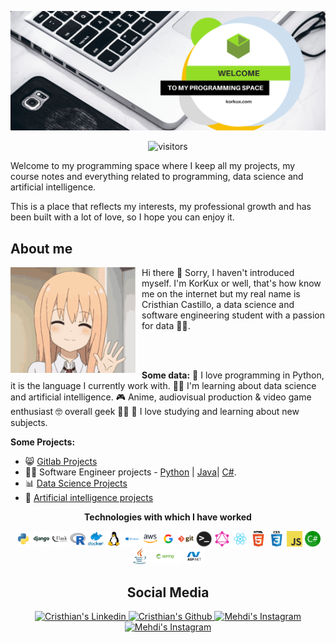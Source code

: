 
![Banner](https://raw.githubusercontent.com/KorKux1/KorKux1/master/resources/banner.png)
<div align="center">
    <img src="https://visitor-badge.laobi.icu/badge?page_id=korkux.korkux" 
    alt="visitors"/>
</div>

Welcome to my programming space where I keep all my projects, my course notes and everything related to programming, data science and artificial intelligence.

This is a place that reflects my interests, my professional growth and has been built with a lot of love, so I hope you can enjoy it.

<h2>About me</h2>
<p>
  <img width="200" style="margin-right:10px" alt="hello!" align="left" src="https://raw.githubusercontent.com/KorKux1/KorKux1/master/resources/tenor.gif" >
  Hi there 👋 Sorry, I haven't introduced myself. I'm KorKux or well, that's how know me on the internet but my real name is Cristhian Castillo, a data science and software engineering student with a passion for data 👨‍🏫.
</p>
<br><br>

**Some data:**
🐍 I love programming in Python, it is the language I currently work with.
👨‍🏫 I'm learning about data science and artificial intelligence.
🎮 Anime, audiovisual production & video game enthusiast 🤓 overall geek 👨‍🎤
📗 I love studying and learning about new subjects.

**Some Projects:**
- 😸 [Gitlab Projects](https://gitlab.com/teamspartans)
- 👨‍💻 Software Engineer projects - [Python](https://github.com/KorKux1?tab=repositories&q=python&type=&language=) | [Java](https://github.com/KorKux1?tab=repositories&q=java&type=&language=)| [C#](https://github.com/KorKux1?tab=repositories&q=csharp&type=&language=).
- 📊 [Data Science Projects](https://github.com/KorKux1?tab=repositories&q=data-science&type=&language=)
- 🤖 [Artificial intelligence projects](https://github.com/KorKux1?tab=repositories&q=artificial-intelligence&type=&language=)

<div align="center">

**Technologies with which I have worked**

<img height="25" src="https://raw.githubusercontent.com/github/explore/80688e429a7d4ef2fca1e82350fe8e3517d3494d/topics/python/python.png">
<img height="25" src="https://raw.githubusercontent.com/github/explore/80688e429a7d4ef2fca1e82350fe8e3517d3494d/topics/django/django.png">
<img height="25" src="https://raw.githubusercontent.com/github/explore/80688e429a7d4ef2fca1e82350fe8e3517d3494d/topics/flask/flask.png">
<img height="25" src="https://raw.githubusercontent.com/github/explore/80688e429a7d4ef2fca1e82350fe8e3517d3494d/topics/r/r.png">
<img height="25" src="https://raw.githubusercontent.com/github/explore/80688e429a7d4ef2fca1e82350fe8e3517d3494d/topics/docker/docker.png">
<img height="25" src="https://raw.githubusercontent.com/github/explore/80688e429a7d4ef2fca1e82350fe8e3517d3494d/topics/linux/linux.png">
<img height="25" src="https://raw.githubusercontent.com/github/explore/80688e429a7d4ef2fca1e82350fe8e3517d3494d/topics/windows/windows.png">
<img height="25" src="https://raw.githubusercontent.com/github/explore/80688e429a7d4ef2fca1e82350fe8e3517d3494d/topics/aws/aws.png">
<img height="25" src="https://raw.githubusercontent.com/github/explore/80688e429a7d4ef2fca1e82350fe8e3517d3494d/topics/google/google.png">
<img height="25" src="https://raw.githubusercontent.com/github/explore/80688e429a7d4ef2fca1e82350fe8e3517d3494d/topics/git/git.png">
<img height="25" src="https://raw.githubusercontent.com/github/explore/80688e429a7d4ef2fca1e82350fe8e3517d3494d/topics/terminal/terminal.png">
<img height="25" src="https://raw.githubusercontent.com/github/explore/5c058a388828bb5fde0bcafd4bc867b5bb3f26f3/topics/graphql/graphql.png">
<img height="25" src="https://raw.githubusercontent.com/github/explore/80688e429a7d4ef2fca1e82350fe8e3517d3494d/topics/react/react.png">
<img height="25" src="https://raw.githubusercontent.com/github/explore/80688e429a7d4ef2fca1e82350fe8e3517d3494d/topics/html/html.png">
<img height="25" src="https://raw.githubusercontent.com/github/explore/80688e429a7d4ef2fca1e82350fe8e3517d3494d/topics/css/css.png">
<img height="25" src="https://raw.githubusercontent.com/github/explore/80688e429a7d4ef2fca1e82350fe8e3517d3494d/topics/javascript/javascript.png">
<img height="25" src="https://raw.githubusercontent.com/github/explore/80688e429a7d4ef2fca1e82350fe8e3517d3494d/topics/csharp/csharp.png">
<img height="25" src="https://raw.githubusercontent.com/github/explore/80688e429a7d4ef2fca1e82350fe8e3517d3494d/topics/java/java.png">
<img height="25" src="https://raw.githubusercontent.com/KorKux1/KorKux1/master/resources/icons/Spring.png">
<img height="25" src="https://raw.githubusercontent.com/KorKux1/KorKux1/master/resources/icons/aspnet.png">

<h2>Social Media</h2>
<a href="https://www.linkedin.com/in/korkux">
  <img alt="Cristhian's Linkedin" width="25px" src="https://cdn.jsdelivr.net/npm/simple-icons@v3/icons/linkedin.svg" />
</a>
<a href="https://github.com/korkux1">
  <img alt="Cristhian's Github" width="25px" src="https://cdn.jsdelivr.net/npm/simple-icons@3.2.0/icons/github.svg" />
</a>
<a href="https://gitlab.com/korkux">
  <img alt="Mehdi's Instagram" width="25px" src="https://cdn.jsdelivr.net/npm/simple-icons@3.2.0/icons/gitlab.svg" />
</a>
<a href="mailto:cristhianeduardo03@hotmail.com">
  <img alt="Mehdi's Instagram" width="25px" src="https://cdn.jsdelivr.net/npm/simple-icons@3.2.0/icons/gmail.svg" />
</a>
</div>
